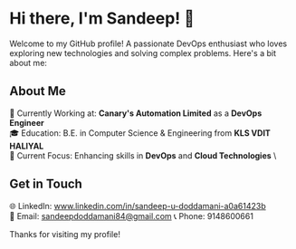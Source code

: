 # Hi there, I'm Sandeep! 👋

Welcome to my GitHub profile! A passionate DevOps enthusiast who loves exploring new technologies and solving complex problems. Here's a bit about me:

## About Me

💼 Currently Working at: **Canary's Automation Limited** as a **DevOps Engineer** \
🎓 Education: B.E. in Computer Science & Engineering from **KLS VDIT HALIYAL** \
🌱 Current Focus: Enhancing skills in **DevOps** and **Cloud Technologies** \





## Get in Touch

🌐 LinkedIn: www.linkedin.com/in/sandeep-u-doddamani-a0a61423b \
📧 Email: sandeepdoddamani84@gmail.com
📞 Phone: 9148600661

Thanks for visiting my profile!

<!---
Sandeepdoddamani123/Sandeepdoddamani123 is a ✨ special ✨ repository because its `README.md` (this file) appears on your GitHub profile.
You can click the Preview link to take a look at your changes.
--->
